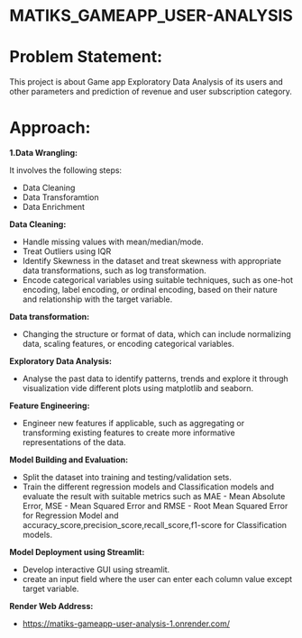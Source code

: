 # MATIKS_GAMEAPP_USER-ANALYSIS

# Problem Statement:

  This project is about Game app Exploratory Data Analysis of its users and other parameters and prediction of revenue and user subscription category.

# Approach:

**1.Data Wrangling:**

It involves the following steps:

  * Data Cleaning
  * Data Transforamtion
  * Data Enrichment

**Data Cleaning:**

  * Handle missing values with mean/median/mode.
  * Treat Outliers using IQR
  * Identify Skewness in the dataset and treat skewness with appropriate data transformations,
    such as log transformation.
  * Encode categorical variables using suitable techniques, such as one-hot encoding, label encoding,
    or ordinal encoding, based on their nature and relationship with the target variable.

**Data transformation:**

  *  Changing the structure or format of data, which can include normalizing data, scaling features, or encoding categorical variables.

**Exploratory Data Analysis:**

  * Analyse the past data to identify patterns, trends and explore it through visualization vide different plots
    using matplotlib and seaborn.

**Feature Engineering:**

  * Engineer new features if applicable, such as aggregating or transforming existing features to create more informative representations of the data.

**Model Building and Evaluation:**

* Split the dataset into training and testing/validation sets.
* Train the different regression models and Classification models  and evaluate the result with suitable metrics such as MAE - Mean Absolute Error, MSE - Mean Squared Error and
  RMSE - Root Mean Squared Error for Regression Model and accuracy_score,precision_score,recall_score,f1-score for Classification models.

**Model Deployment using Streamlit:**
* Develop interactive GUI using streamlit.
* create an input field where the user can enter each column value except target variable.

**Render Web Address:**
  * https://matiks-gameapp-user-analysis-1.onrender.com/

